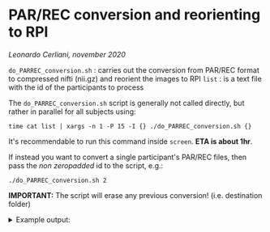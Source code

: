# PAR/REC conversion and reorienting to RPI
_Leonardo Cerliani, november 2020_

`do_PARREC_conversion.sh` : carries out the conversion from PAR/REC format to compressed nifti (nii.gz) and reorient the images to RPI
`list` : is a text file with the id of the participants to process

The `do_PARREC_conversion.sh` script is generally not called directly, but rather in parallel for all subjects using:

```
time cat list | xargs -n 1 -P 15 -I {} ./do_PARREC_conversion.sh {}
```
It's recommendable to run this command inside `screen`. __ETA is about 1hr__.

If instead you want to convert a single participant's PAR/REC files, then pass the _non zeropadded_ id to the script, e.g.:

```
./do_PARREC_conversion.sh 2
```

__IMPORTANT:__ The script will erase any previous conversion! (i.e. destination folder)



<details>
<summary>Example output:</summary>
<p>

```bash
rawdata_RPI
│
sub_02
├── log_sub02
├── ses_01
│   ├── anat
│   │   ├── sub_02_ses_01_acq_full_inv1.nii.gz
│   │   ├── sub_02_ses_01_acq_full_inv1ph.nii.gz
│   │   ├── sub_02_ses_01_acq_full_inv2.nii.gz
│   │   ├── sub_02_ses_01_acq_full_inv2ph.nii.gz
│   │   ├── sub_02_ses_01_acq_part_inv1.nii.gz
│   │   ├── sub_02_ses_01_acq_part_inv1ph.nii.gz
│   │   ├── sub_02_ses_01_acq_part_inv2.nii.gz
│   │   └── sub_02_ses_01_acq_part_inv2ph.nii.gz
│   └── func
│       ├── sub_02_ses_01_task_1_run_1.nii.gz
│       ├── sub_02_ses_01_task_1_run_2.nii.gz
│       ├── sub_02_ses_01_task_2_run_1.nii.gz
│       └── sub_02_ses_01_task_2_run_2.nii.gz
└── ses_02
    ├── anat
    │   ├── sub_02_ses_02_acq_part_inv1.nii.gz
    │   ├── sub_02_ses_02_acq_part_inv1ph.nii.gz
    │   ├── sub_02_ses_02_acq_part_inv2.nii.gz
    │   └── sub_02_ses_02_acq_part_inv2ph.nii.gz
    └── func
        ├── sub_02_ses_02_task_3_run_1.nii.gz
        ├── sub_02_ses_02_task_3_run_2.nii.gz
        ├── sub_02_ses_02_task_4_run_1.nii.gz
        └── sub_02_ses_02_task_4_run_2.nii.gz
```

</p>
</details>  
